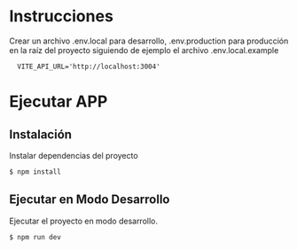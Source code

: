 # Instrucciones

Crear un archivo .env.local para desarrollo, .env.production para producción en la raíz del proyecto siguiendo de ejemplo el archivo .env.local.example

```
  VITE_API_URL='http://localhost:3004'
```

# Ejecutar APP

## Instalación

Instalar dependencias del proyecto

```bash
$ npm install
```

## Ejecutar en Modo Desarrollo

Ejecutar el proyecto en modo desarrollo.

```bash
$ npm run dev
```
